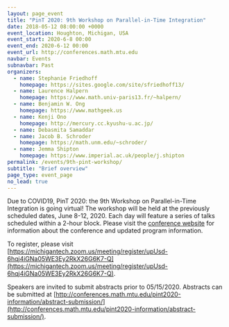 ```yaml
---
layout: page_event
title: "PinT 2020: 9th Workshop on Parallel-in-Time Integration"
date: 2018-05-12 08:00:00 +0000
event_location: Houghton, Michigan, USA
event_start: 2020-6-8 00:00
event_end: 2020-6-12 00:00
event_url: http://conferences.math.mtu.edu
navbar: Events
subnavbar: Past
organizers:
  - name: Stephanie Friedhoff
    homepage: https://sites.google.com/site/sfriedhoff13/
  - name: Laurence Halpern
    homepage: https://www.math.univ-paris13.fr/~halpern/
  - name: Benjamin W. Ong
    homepage: https://www.mathgeek.us
  - name: Kenji Ono
    homepage: http://mercury.cc.kyushu-u.ac.jp/
  - name: Debasmita Samaddar   
  - name: Jacob B. Schroder
    homepage: https://math.unm.edu/~schroder/
  - name: Jemma Shipton
    homepage: https://www.imperial.ac.uk/people/j.shipton
permalink: /events/9th-pint-workshop/
subtitle: "Brief overview"
page_type: event_page
no_lead: true
---
```


Due to COVID19, PinT 2020: the 9th Workshop on Parallel-in-Time
Integration is going virtual! The workshop will be held at the
previously scheduled dates, June 8-12, 2020. Each day will feature a
series of talks scheduled within a 2-hour block. Please visit
the [conference website](http://conferences.math.mtu.edu)
for information about the conference and updated program information.

To register, please visit [https://michigantech.zoom.us/meeting/register/upUsd-6hqj4iGNa05WE3Ey2RkX26G6K7-Q](https://michigantech.zoom.us/meeting/register/upUsd-6hqj4iGNa05WE3Ey2RkX26G6K7-Q).

Speakers are invited to submit abstracts prior to 05/15/2020.
Abstracts can be submitted at [http://conferences.math.mtu.edu/pint2020-information/abstract-submission/](http://conferences.math.mtu.edu/pint2020-information/abstract-submission/).

